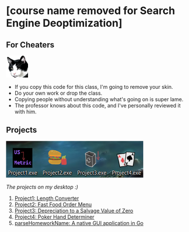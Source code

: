 # [course name removed for Search Engine Deoptimization]

## For Cheaters

![](Misc/disapproval.png)

- If you copy this code for this class, I'm going to remove your skin.
- Do your own work or drop the class.
- Copying people without understanding what's going on is super lame.
- The professor knows about this code, and I've personally reviewed it with him.

## Projects

![](Projects/Projects.png)

*The projects on my desktop :)*

1. [Project1: Length Converter](Projects/Project1)
2. [Project2: Fast Food Order Menu](Projects/Project2)
3. [Project3: Depreciation to a Salvage Value of Zero](Projects/Project3)
4. [Project4: Poker Hand Determiner](Projects/Project4)
5. [parseHomeworkName: A native GUI application in Go](Misc/parseHomeworkName)
